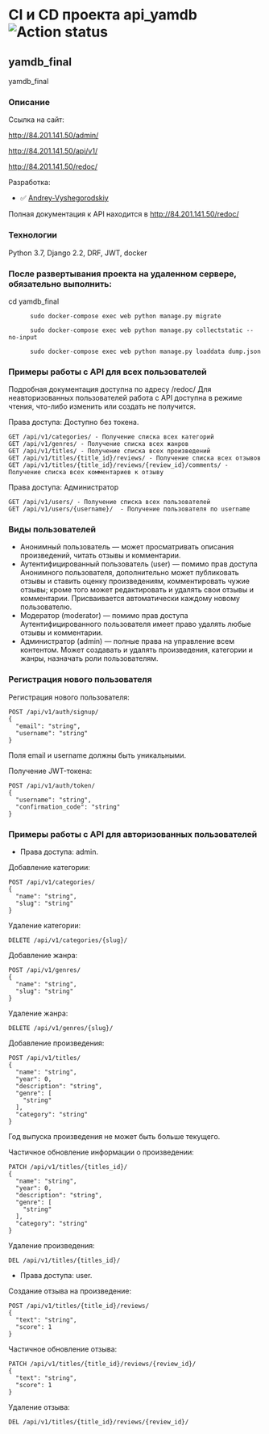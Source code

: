 # CI и CD проекта api_yamdb ![Action status](https://github.com/Andrey-Vyshegorodskiy/yamdb_final/actions/workflows/yamdb_workflow.yml/badge.svg)

## yamdb_final
yamdb_final
### Описание

Ссылка на сайт:

http://84.201.141.50/admin/

http://84.201.141.50/api/v1/

http://84.201.141.50/redoc/

Разработка:
- :white_check_mark: [Andrey-Vyshegorodskiy](https://github.com/Andrey-Vyshegorodskiy)

Полная документация к API находится в http://84.201.141.50/redoc/
### Технологии
Python 3.7, Django 2.2, DRF, JWT, docker
### После развертывания проекта на удаленном сервере, обязательно выполнить:

cd yamdb_final

          sudo docker-compose exec web python manage.py migrate

          sudo docker-compose exec web python manage.py collectstatic --no-input

          sudo docker-compose exec web python manage.py loaddata dump.json




### Примеры работы с API для всех пользователей
Подробная документация доступна по адресу /redoc/
Для неавторизованных пользователей работа с API доступна в режиме чтения,
что-либо изменить или создать не получится. 

Права доступа: Доступно без токена.
```
GET /api/v1/categories/ - Получение списка всех категорий
GET /api/v1/genres/ - Получение списка всех жанров
GET /api/v1/titles/ - Получение списка всех произведений
GET /api/v1/titles/{title_id}/reviews/ - Получение списка всех отзывов
GET /api/v1/titles/{title_id}/reviews/{review_id}/comments/ - Получение списка всех комментариев к отзыву
```
Права доступа: Администратор
```
GET /api/v1/users/ - Получение списка всех пользователей
GET /api/v1/users/{username}/  - Получение пользователя по username
```

### Виды пользователей
- Анонимный пользователь — может просматривать описания произведений, читать отзывы и комментарии.
- Аутентифицированный пользователь (user) — помимо прав доступа Анонимного пользователя, дополнительно может публиковать отзывы и ставить оценку произведениям, комментировать чужие отзывы; кроме того может редактировать и удалять свои отзывы и комментарии. Присваивается автоматически каждому новому пользователю.
- Модератор (moderator) — помимо прав доступа Аутентифицированного пользователя имеет право удалять любые отзывы и комментарии.
- Администратор (admin) — полные права на управление всем контентом. Может создавать и удалять произведения, категории и жанры, назначать роли пользователям.

### Регистрация нового пользователя

Регистрация нового пользователя:
```
POST /api/v1/auth/signup/
{
  "email": "string",
  "username": "string"
}
```
Поля email и username должны быть уникальными.

Получение JWT-токена:
```
POST /api/v1/auth/token/
{
  "username": "string",
  "confirmation_code": "string"
}
```

### Примеры работы с API для авторизованных пользователей
- Права доступа: admin.

Добавление категории:
```
POST /api/v1/categories/
{
  "name": "string",
  "slug": "string"
}
```

Удаление категории:
```
DELETE /api/v1/categories/{slug}/
```

Добавление жанра:
```
POST /api/v1/genres/
{
  "name": "string",
  "slug": "string"
}
```

Удаление жанра:
```
DELETE /api/v1/genres/{slug}/
```

Добавление произведения:
```
POST /api/v1/titles/
{
  "name": "string",
  "year": 0,
  "description": "string",
  "genre": [
    "string"
  ],
  "category": "string"
}
```
Год выпуска произведения не может быть больше текущего.

Частичное обновление информации о произведении:
```
PATCH /api/v1/titles/{titles_id}/
{
  "name": "string",
  "year": 0,
  "description": "string",
  "genre": [
    "string"
  ],
  "category": "string"
}
```

Удаление произведения:
```
DEL /api/v1/titles/{titles_id}/
```

- Права доступа: user.

Создание отзыва на произведение:
```
POST /api/v1/titles/{title_id}/reviews/
{
  "text": "string",
  "score": 1
}
```

Частичное обновление отзыва:
```
PATCH /api/v1/titles/{title_id}/reviews/{review_id}/
{
  "text": "string",
  "score": 1
}
```

Удаление отзыва:
```
DEL /api/v1/titles/{title_id}/reviews/{review_id}/
```